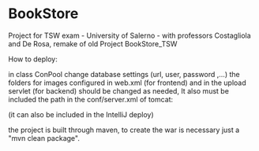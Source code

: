 # BookStore
Project for TSW exam - University of Salerno - with professors Costagliola and De Rosa, remake of old Project BookStore_TSW

How to deploy:

in class ConPool change database settings (url, user, password ,...)
the folders for images configured in web.xml (for frontend) and in the upload servlet (for backend) should be changed as needed,
It also must be included the path in the conf/server.xml of tomcat:
  <Context docBase="Path\to\product\floder" path="/BookStore/immagini/prodotti"/>
	<Context docBase="Path\to\author\folder" path="/BookStore/immagini/autori"/>
  
  (it can also be included in the IntelliJ deploy)
  
  the project is built through maven, to create the war is necessary just a "mvn clean package".
